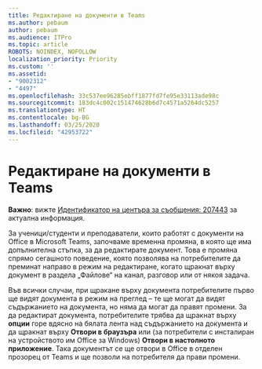 ```yaml
---
title: Редактиране на документи в Teams
ms.author: pebaum
author: pebaum
ms.audience: ITPro
ms.topic: article
ROBOTS: NOINDEX, NOFOLLOW
localization_priority: Priority
ms.custom: ''
ms.assetid:
- "9002312"
- "4497"
ms.openlocfilehash: 33c537ee96285ebff1877fd7fe95e33113ade98c
ms.sourcegitcommit: 183dc4c002c151474628b6d7c4571a5264dc5257
ms.translationtype: HT
ms.contentlocale: bg-BG
ms.lasthandoff: 03/25/2020
ms.locfileid: "42953722"
---
```

# <a name="editing-documents-in-teams"></a>Редактиране на документи в Teams

**Важно**: вижте [Идентификатор на центъра за съобщения: 207443](https://admin.microsoft.com/Adminportal/Home?source=applauncher#MessageCenter?id=MC207443) за актуална информация. 

За ученици/студенти и преподаватели, които работят с документи на Office в Microsoft Teams, започваме временна промяна, в която ще има допълнителна стъпка, за да редактирате документ. Това е промяна спрямо сегашното поведение, която позволява на потребителите да преминат направо в режим на редактиране, когато щракнат върху документ в раздела „Файлове“ на канал, разговор или от някоя задача.

Във всички случаи, при щракане върху документа потребителите първо ще видят документа в режим на преглед – те ще могат да видят съдържанието на документа, но няма да могат да правят промени. За да редактират документа, потребителите трябва да щракнат върху **опции** горе вдясно на бялата лента над съдържанието на документа и да щракнат върху **Отвори в браузъра** или (за потребители с инсталиран на устройството им Office за Windows) **Отвори в настолното приложение**. Така документът се ще отвори в Office в отделен прозорец от Teams и ще позволи на потребителя да прави промени.
